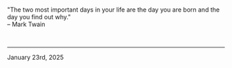 
<br>

"The two most important days in your life are the day you are born and the day you find out why."\
  – Mark Twain
 
</br>

---
January 23rd, 2025
